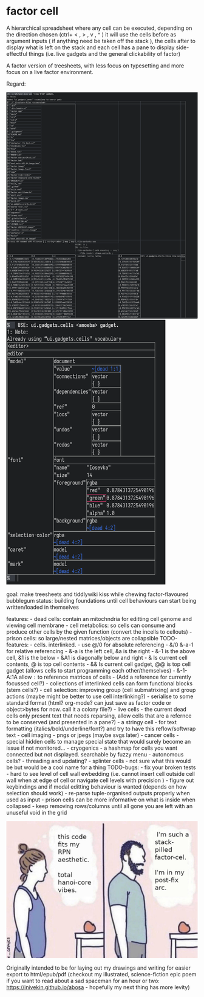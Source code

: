 # factor cell

A hierarchical spreadsheet where any cell can be executed, depending on the direction chosen (ctrl+  < , > , v , ^ ) it will use the cells before as argument inputs ( if anything need be taken off the stack ), the cells after to display what is left on the stack and each cell has a pane to display side-effectful things (i.e. live gadgets and the general clickability of factor)

A factor version of treesheets, with less focus on typesetting and more focus on a live factor environment.

Regard:

![a bunch of factor cells just doing some simple file reading and parsing](./imgs/1.png)
![a bunch of factor cells displaying a factor object sorta nicely](./imgs/3.png)

goal: make treesheets and tiddlywiki kiss while chewing factor-flavoured bubblegum
status: building foundations until cell behaviours can start being written/loaded in themselves

features:
    - dead cells: contain an mitochndria for editting cell genome and viewing cell membrane
    - cell metabolics: so cells can consume and produce other cells by the given function (convert the incells to cellouts)
    - prison cells: so large/nested matrices/objects are collapsible
TODO-features:
    - cells. interlinked.
        - use @/0 for absolute referencing
            - &/0 &-a-1 for relative referencing
                - &-a is the left cell, &a is the right
                - &-1 is the above cell, &1 is the below
                - &A1 is diagonally below and right
 	    - & Is current cell contents, @ is top cell contents
            - && Is current cell gadget, @@ is top cell gadget (allows cells to start programming each other/themselves)
            - &-1-A:1A allow `:` to reference matrices of cells
            - (Add a reference for currently focussed cell?)
        - collections of interlinked cells can form functional blocks (stem cells?)
    - cell selection: improving group (cell submatrixing) and group actions (maybe might be better to use cell interlinking?)
    - serialise to some standard format (html? org-mode? can just save as factor code or object>bytes for now. call it a colony file?)
    - live cells
        - the current dead cells only present text that needs reparsing, allow cells that are a refernce to be conserved (and presented in a pane?)
    - a stringy cell
        - for text formatting (italics/bold/underline/font?) and try to have this reflow/softwrap text
    - cell imaging
        - pngs or jpegs (maybe svgs later)
    - cancer cells
        - special hidden cells to manage special state that would surely become an issue if not monitored...
    - cryogenics
        - a hashmap for cells you want connected but not displayed. searchable by fuzzy menu
    - autonomous cells?
        - threading and updating?
    - splinter cells
        - not sure what this would be but would be a cool name for a thing
TODO-bugs:
    - fix your broken tests
    - hard to see level of cell wall ewbedding (i.e. cannot insert cell outside cell wall when at edge of cell or navigate cell levels with precision )
    - figure out keybindings and if modal editting behaviour is wanted (depends on how selection should work)
    - re-parse tuple-organised outputs properly when used as input
    - prison cells can be more informative on what is inside when collapsed
    - keep removing rows/columns until all gone you are left with an unuseful void in the grid

![a bad and unfunny maymay](./imgs/stack-pilled.jpg)

Originally intended to be for laying out my drawings and writing for easier export to html/epub/pdf (checkout my illustrated, science-fiction epic poem if you want to read about a sad spaceman for an hour or two: https://inivekin.github.io/abosa - hopefully my next thing has more levity)

